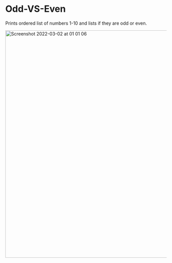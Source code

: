 # Odd-VS-Even
Prints ordered list of numbers 1-10 and lists if they are odd or even. 

<img width="708" alt="Screenshot 2022-03-02 at 01 01 06" src="https://user-images.githubusercontent.com/75100642/156274770-ef90c36b-1c7c-4e4a-ad31-e55565226aaa.png">
